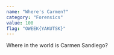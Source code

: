 ```yaml
---
name: "Where's Carmen?"
category: "Forensics"
value: 100
flag: "OWEEK{YAKUTSK}"
---
```


Where in the world is Carmen Sandiego?

